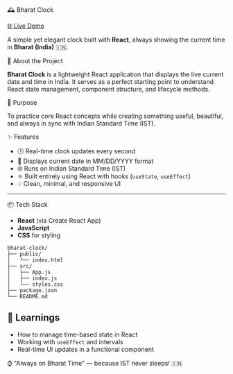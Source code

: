 🕰️ Bharat Clock

[🌐 Live Demo](https://digital-clock-kvh1.vercel.app/)

A simple yet elegant clock built with **React**, always showing the current time in **Bharat (India)** 🇮🇳.

🧠 About the Project

**Bharat Clock** is a lightweight React application that displays the live current date and time in India. It serves as a perfect starting point to understand React state management, component structure, and lifecycle methods.

🎯 Purpose

To practice core React concepts while creating something useful, beautiful, and always in sync with Indian Standard Time (IST).

✨ Features

* 🕒 Real-time clock updates every second
* 📅 Displays current date in MM/DD/YYYY format
* 🌐 Runs on Indian Standard Time (IST)
* ⚛️ Built entirely using React with hooks (`useState`, `useEffect`)
* 💡 Clean, minimal, and responsive UI

---

📦 Tech Stack

* **React** (via Create React App)
* **JavaScript**
* **CSS** for styling


```
bharat-clock/
├── public/
│   └── index.html
├── src/
│   ├── App.js
│   ├── index.js
│   └── styles.css
├── package.json
└── README.md
```
## 🧩 Learnings

* How to manage time-based state in React
* Working with `useEffect` and intervals
* Real-time UI updates in a functional component


⌚ "Always on Bharat Time" — because IST never sleeps! 🇮🇳
